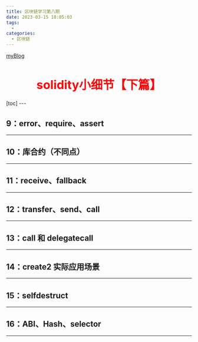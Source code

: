 ```yaml
---
title: 区块链学习第八期
date: 2023-03-15 18:05:03
tags:
  -
categories:
  - 区块链
---
```


[myBlog](https://goodflyo.github.io/)

<h1 style="font-size:32px;text-align:center;color:red">solidity小细节【下篇】</h1>
[toc]
<!-- more -->
---

## 9：error、require、assert

> 

---

## 10：库合约（不同点）

> 

---

## 11：receive、fallback

> 

---

## 12：transfer、send、call

> 

---

## 13：call 和 delegatecall

> 

---

## 14：create2 实际应用场景

> 

---

## 15：selfdestruct

> 

---

## 16：ABI、Hash、selector

> 

---